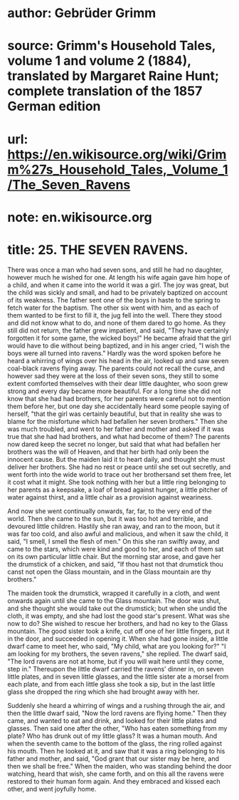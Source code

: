 # author: Gebrüder Grimm
# source: Grimm's Household Tales, volume 1 and volume 2 (1884), translated by Margaret Raine Hunt; complete translation of the 1857 German edition
# url: https://en.wikisource.org/wiki/Grimm%27s_Household_Tales,_Volume_1/The_Seven_Ravens
# note: en.wikisource.org
# title: 25. THE SEVEN RAVENS. 

 There was once a man who had seven sons, and still he had no daughter, however much he wished for one. At length his wife again gave him hope of a child, and when it came into the world it was a girl. The joy was great, but the child was sickly and small, and had to be privately baptized on account of its weakness. The father sent one of the boys in haste to the spring to fetch water for the baptism. The other six went with him, and as each of them wanted to be first to fill it, the jug fell into the well. There they stood and did not know what to do, and none of them dared to go home. As they still did not return, the father grew impatient, and said, "They have certainly forgotten it for some game, the wicked boys!" He became afraid that the girl would have to die without being baptized, and in his anger cried, "I wish the boys were all turned into ravens." Hardly was the word spoken before he heard a whirring of wings over his head in the air, looked up and saw seven coal-black ravens flying away. The parents could not recall the curse, and however sad they were at the loss of their seven sons, they still to some extent comforted themselves with their dear little daughter, who soon grew strong and every day became more beautiful. For a long time she did not know that she had had brothers, for her parents were careful not to mention them before her, but one day she accidentally heard some people saying of herself, "that the girl was certainly beautiful, but that in reality she was to blame for the misfortune which had befallen her seven brothers." Then she was much troubled, and went to her father and mother and asked if it was true that she had had brothers, and what had become of them? The parents now dared keep the secret no longer, but said that what had befallen her brothers was the will of Heaven, and that her birth had only been the innocent cause. But the maiden laid it to heart daily, and thought she must deliver her brothers. She had no rest or peace until she set out secretly, and went forth into the wide world to trace out her brothers ​and set them free, let it cost what it might. She took nothing with her but a little ring belonging to her parents as a keepsake, a loaf of bread against hunger, a little pitcher of water against thirst, and a little chair as a provision against weariness. 

And now she went continually onwards, far, far, to the very end of the world. Then she came to the sun, but it was too hot and terrible, and devoured little children. Hastily she ran away, and ran to the moon, but it was far too cold, and also awful and malicious, and when it saw the child, it said, "I smell, I smell the flesh of men." On this she ran swiftly away, and came to the stars, which were kind and good to her, and each of them sat on its own particular little chair. But the morning star arose, and gave her the drumstick of a chicken, and said, "If thou hast not that drumstick thou canst not open the Glass mountain, and in the Glass mountain are thy brothers." 

The maiden took the drumstick, wrapped it carefully in a cloth, and went onwards again until she came to the Glass mountain. The door was shut, and she thought she would take out the drumstick; but when she undid the cloth, it was empty, and she had lost the good star's present. What was she now to do? She wished to rescue her brothers, and had no key to the Glass mountain. The good sister took a knife, cut off one of her little fingers, put it in the door, and succeeded in opening it. When she had gone inside, a little dwarf came to meet her, who said, "My child, what are you looking for?" "I am looking for my brothers, the seven ravens," she replied. The dwarf said, "The lord ravens are not at home, but if you will wait here until they come, step in." Thereupon the little dwarf carried the ravens' dinner in, on seven little plates, and in seven little glasses, and the little sister ate a morsel from each plate, and from each little glass she took a sip, but in the last little glass she dropped the ring which she had brought away with her. 

Suddenly she heard a whirring of wings and a rushing through the air, and then the little dwarf said, "Now the lord ravens are flying home." Then they came, and wanted to eat and drink, and looked for their little plates and glasses. Then said one after the other, "Who has ​eaten something from my plate? Who has drunk out of my little glass? It was a human mouth. And when the seventh came to the bottom of the glass, the ring rolled against his mouth. Then he looked at it, and saw that it was a ring belonging to his father and mother, and said, "God grant that our sister may be here, and then we shall be free." When the maiden, who was standing behind the door watching, heard that wish, she came forth, and on this all the ravens were restored to their human form again. And they embraced and kissed each other, and went joyfully home. 

